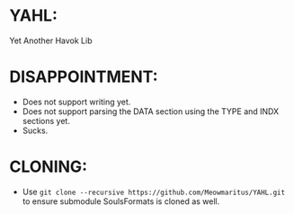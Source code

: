 # YAHL:
Yet Another Havok Lib

# DISAPPOINTMENT:
* Does not support writing yet.
* Does not support parsing the DATA section using the TYPE and INDX sections yet.
* Sucks.

# CLONING:
* Use `git clone --recursive https://github.com/Meowmaritus/YAHL.git` to ensure submodule SoulsFormats is cloned as well.